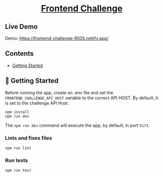<h1 align="center">
  <a href="#">
    Frontend Challenge
  </a>
</h1>

## Live Demo

Demo: https://frontend-challenge-9505.netlify.app/

## Contents

- [Getting Started](#-getting-started)

## 🚀 Getting Started

Before running the app, create an .env file and set the `FRONTEND_CHALLENGE_API_HOST` variable to the correct API HOST. By default, it is set to the challenge API Host.

```
npm install
npm run dev
```

The `npm run dev` command will execute the app, by default, in port `5173`.

### Lints and fixes files

```
npm run lint
```

### Run tests

```
npm run test
```
